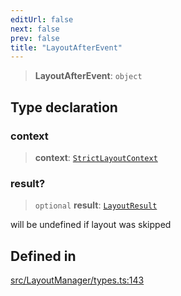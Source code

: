 ```yaml
---
editUrl: false
next: false
prev: false
title: "LayoutAfterEvent"
---
```


> **LayoutAfterEvent**: `object`

## Type declaration

### context

> **context**: [`StrictLayoutContext`](/api/type-aliases/strictlayoutcontext/)

### result?

> `optional` **result**: [`LayoutResult`](/api/type-aliases/layoutresult/)

will be undefined if layout was skipped

## Defined in

[src/LayoutManager/types.ts:143](https://github.com/fabricjs/fabric.js/blob/v6.0.0-rc4/src/LayoutManager/types.ts#L143)
